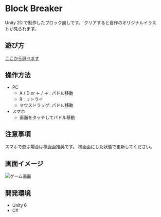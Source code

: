 # Block Breaker
Unity 2D で制作したブロック崩しです。
クリアすると自作のオリジナルイラストが見られます。


## 遊び方
[ここから遊べます](https://skyreach114.github.io/BlockBreaker/)


## 操作方法
- PC  
  - A / D or ← / → : パドル移動
  - R : リトライ
  - マウスドラッグ: パドル移動  
- スマホ  
  - 画面をタッチしてパドル移動


## 注意事項
スマホで遊ぶ場合は横画面推奨です。
横画面にした状態で更新してください。


## 画面イメージ
 ![ゲーム画面](https://github.com/user-attachments/assets/52671912-b0a1-4b67-9202-1afa18da2802)


## 開発環境
- Unity 6
- C#
